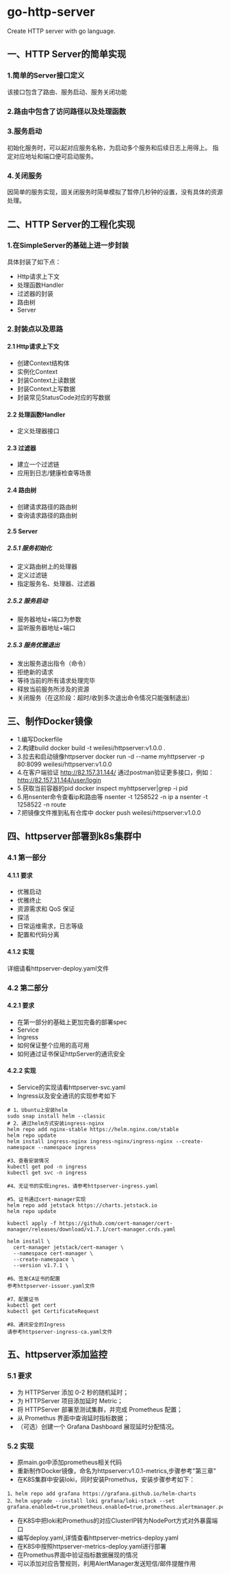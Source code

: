 # go-http-server
Create HTTP server with go language.
## 一、HTTP Server的简单实现
### 1.简单的Server接口定义
该接口包含了路由、服务启动、服务关闭功能
### 2.路由中包含了访问路径以及处理函数
### 3.服务启动
初始化服务时，可以起对应服务名称，为启动多个服务和后续日志上用得上。
指定对应地址和端口便可启动服务。
### 4.关闭服务
因简单的服务实现，固关闭服务时简单模拟了暂停几秒钟的设置，没有具体的资源处理。

## 二、HTTP Server的工程化实现
### 1.在SimpleServer的基础上进一步封装
具体封装了如下点：
- Http请求上下文
- 处理函数Handler
- 过滤器的封装
- 路由树
- Server
### 2.封装点以及思路
#### 2.1 Http请求上下文
- 创建Context结构体
- 实例化Context
- 封装Context上读数据
- 封装Context上写数据
- 封装常见StatusCode对应的写数据
#### 2.2 处理函数Handler
- 定义处理器接口
#### 2.3 过滤器
- 建立一个过滤链
- 应用到日志/健康检查等场景
#### 2.4 路由树
- 创建请求路径的路由树
- 查询请求路径的路由树
#### 2.5 Server
##### 2.5.1 服务初始化
- 定义路由树上的处理器
- 定义过滤链
- 指定服务名、处理器、过滤器
##### 2.5.2 服务启动
- 服务器地址+端口为参数
- 监听服务器地址+端口
##### 2.5.3 服务优雅退出
- 发出服务退出指令（命令）
- 拒绝新的请求
- 等待当前的所有请求处理完毕
- 释放当前服务所涉及的资源
- 关闭服务（在这阶段：超时/收到多次退出命令情况只能强制退出）
## 三、制作Docker镜像
- 1.编写Dockerfile
- 2.构建build
  docker build -t weilesi/httpserver:v1.0.0 .
- 3.拉去和启动镜像httpserver
  docker run -d --name myhttpserver -p 80:8099 weilesi/httpserver:v1.0.0
- 4.在客户端验证
  http://82.157.31.144/
  通过postman验证更多接口，例如：http://82.157.31.144/user/login
- 5.获取当前容器的pid
  docker inspect myhttpserver|grep -i pid
- 6.用nsenter命令查看ip和路由等
  nsenter -t 1258522 -n ip a
  nsenter -t 1258522 -n route
- 7.把镜像文件推到私有仓库中
  docker push weilesi/httpserver:v1.0.0
## 四、httpserver部署到k8s集群中
### 4.1 第一部分
#### 4.1.1 要求
- 优雅启动
- 优雅终止
- 资源需求和 QoS 保证
- 探活
- 日常运维需求，日志等级
- 配置和代码分离
#### 4.1.2 实现
详细请看httpserver-deploy.yaml文件
### 4.2 第二部分
#### 4.2.1 要求
- 在第一部分的基础上更加完备的部署spec
- Service
- Ingress
- 如何保证整个应用的高可用
- 如何通过证书保证httpServer的通讯安全
#### 4.2.2 实现
- Service的实现请看httpserver-svc.yaml
- Ingress以及安全通讯的实现参考如下
  
````
# 1、Ubuntu上安装helm
sudo snap install helm --classic
# 2、通过helm方式安装ingress-nginx
helm repo add nginx-stable https://helm.nginx.com/stable
helm repo update
helm install ingress-nginx ingress-nginx/ingress-nginx --create-namespace --namespace ingress

#3、查看安装情况
kubectl get pod -n ingress
kubectl get svc -n ingress

#4、无证书的实现ingres，请参考httpserver-ingress.yaml

#5、证书通过cert-manager实现
helm repo add jetstack https://charts.jetstack.io
helm repo update

kubectl apply -f https://github.com/cert-manager/cert-manager/releases/download/v1.7.1/cert-manager.crds.yaml

helm install \
  cert-manager jetstack/cert-manager \
  --namespace cert-manager \
  --create-namespace \
  --version v1.7.1 \

#6、签发CA证书的配置
参考httpserver-issuer.yaml文件

#7、配置证书
kubectl get cert
kubectl get CertificateRequest

#8、通讯安全的Ingress
请参考httpserver-ingress-ca.yaml文件

````
## 五、httpserver添加监控
### 5.1 要求
- 为 HTTPServer 添加 0-2 秒的随机延时；
- 为 HTTPServer 项目添加延时 Metric；
- 将 HTTPServer 部署至测试集群，并完成 Prometheus 配置；
- 从 Promethus 界面中查询延时指标数据；
- （可选）创建一个 Grafana Dashboard 展现延时分配情况。
### 5.2 实现
- 原main.go中添加prometheus相关代码
- 重新制作Docker镜像，命名为httpserver:v1.0.1-metrics,步骤参考"第三章"
- 在K8S集群中安装loki，同时安装Promethus，安装步骤参考如下：
````
1、helm repo add grafana https://grafana.github.io/helm-charts
2、helm upgrade --install loki grafana/loki-stack --set grafana.enabled=true,prometheus.enabled=true,prometheus.alertmanager.persistentVolume.enabled=false,prometheus.server.persistentVolume.enabled=false
````
- 在K8S中把loki和Promethus的对应ClusterIP转为NodePort方式对外暴露端口
- 编写deploy.yaml,详情查看httpserver-metrics-deploy.yaml
- 在K8S中按照httpserver-metrics-deploy.yaml进行部署
- 在Promethus界面中验证指标数据展现的情况
- 可以添加对应告警规则，利用AlertManager发送短信/邮件提醒作用
